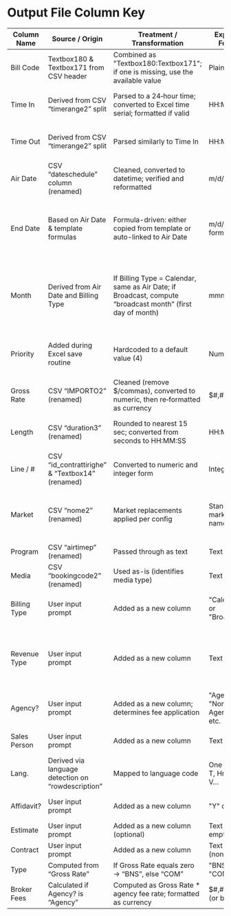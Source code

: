 # Output File Column Key

| Column Name   | Source / Origin                                           | Treatment / Transformation                                                                              | Expected Format            | Description                                                                                                             |
|---------------|-----------------------------------------------------------|---------------------------------------------------------------------------------------------------------|----------------------------|-------------------------------------------------------------------------------------------------------------------------|
| Bill Code     | Textbox180 & Textbox171 from CSV header                   | Combined as "Textbox180:Textbox171"; if one is missing, use the available value                         | Plain text                 | Agency:Client, or simply Client if no Agency                                                                           |
| Time In       | Derived from CSV “timerange2” split                       | Parsed to a 24‑hour time; converted to Excel time serial; formatted if valid                             | HH:MM:SS                   | Beginning of the block in which the spot can run                                                                       |
| Time Out      | Derived from CSV “timerange2” split                       | Parsed similarly to Time In                                                                               | HH:MM:SS                   | End of the block in which the spot can run                                                                             |
| Air Date      | CSV “dateschedule” column (renamed)                       | Cleaned, converted to datetime; verified and reformatted                                               | m/d/yy                     | Date the spot ran                                                                                                       |
| End Date      | Based on Air Date & template formulas                     | Formula-driven: either copied from template or auto-linked to Air Date                                  | m/d/yy (via formula)       | End date is always the same as start date, by definition. Why is this here though?                                       |
| Month         | Derived from Air Date and Billing Type                    | If Billing Type = Calendar, same as Air Date; if Broadcast, compute “broadcast month” (first day of month) | mmm-yy                     | Shows the month according to whether the order ran in broadcast or calendar month                                      |
| Priority      | Added during Excel save routine                           | Hardcoded to a default value (4)                                                                         | Numeric (4)                | We don't know what this means. Needs an answer                                                                         |
| Gross Rate    | CSV “IMPORTO2” (renamed)                                  | Cleaned (remove $/commas), converted to numeric, then re‑formatted as currency                          | $#,##0.00                  | Gross rate is rate before                                                                                               |
| Length        | CSV “duration3” (renamed)                                 | Rounded to nearest 15 sec; converted from seconds to HH:MM:SS                                            | HH:MM:SS                   | This is the length in seconds of the spot                                                                              |
| Line / #      | CSV “id_contrattirighe” & “Textbox14” (renamed)           | Converted to numeric and integer form                                                                    | Integer                    | DO NOT KNOW                                                                                                             |
| Market        | CSV “nome2” (renamed)                                     | Market replacements applied per config                                                                 | Standardized market names  | Market the spot ran in according to how we define and name markets                                                       |
| Program       | CSV “airtimep” (renamed)                                  | Passed through as text                                                                                   | Text                       | WE DONT KNOW                                                                                                            |
| Media         | CSV “bookingcode2” (renamed)                              | Used as-is (identifies media type)                                                                       | Text                       | WE DONT KNOW                                                                                                            |
| Billing Type  | User input prompt                                         | Added as a new column                                                                                     | "Calendar" or "Broadcast"  | Either Broadcast or Calendar month                                                                                     |
| Revenue Type  | User input prompt                                         | Added as a new column                                                                                     | Text                       | We have internally defined classes of revenue that map roughly to QB                                                   |
| Agency?       | User input prompt                                         | Added as a new column; determines fee application                                                       | "Agency", "Non-Agency", etc.| Whether Agency yes or no                                                                                                |
| Sales Person  | User input prompt                                         | Added as a new column                                                                                     | Text                       | The AE credited with this account                                                                                      |
| Lang.         | Derived via language detection on “rowdescription”        | Mapped to language code                                                                                   | One of: E, M, T, Hm, SA, V…  | DO NOT KNOW                                                                                                             |
| Affidavit?    | User input prompt                                         | Added as a new column                                                                                     | "Y" or "N"                 | whether client needs an affidavit                                                                                      |
| Estimate      | User input prompt                                         | Added as a new column (optional)                                                                          | Text or empty              | DO NOT KNOW                                                                                                             |
| Contract      | User input prompt                                         | Added as a new column                                                                                     | Text (non‑empty)           | DO NOT KNOW                                                                                                             |
| Type          | Computed from “Gross Rate”                                | If Gross Rate equals zero → “BNS”, else “COM”                                                             | "BNS" or "COM"             | DO NOT KNOW                                                                                                             |
| Broker Fees   | Calculated if Agency? is “Agency”                         | Computed as Gross Rate * agency fee rate; formatted as currency                                           | $#,##0.00 (or blank)       | No description provided                                                                                                 |
